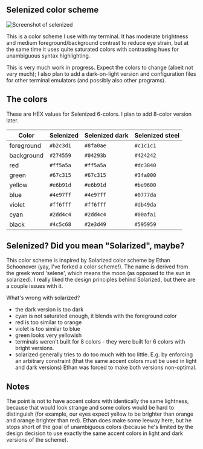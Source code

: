 Selenized color scheme
----------------------

![Screenshot of selenized](http://i.imgur.com/08cgQrD.jpg)

This is a color scheme I use with my terminal.  It has moderate brightness and
medium foreground/background contrast to reduce eye strain, but at the same
time it uses quite saturated colors with contrasting hues for unambiguous 
syntax highlighting.

This is very much work in progress.  Expect the colors to change (albeit not
very much); I also plan to add a dark-on-light version and configuration files
for other terminal emulators (and possibly also other programs).



The colors
----------

These are HEX values for Selenized 6-colors.  I plan to add 8-color version
later.

| Color | Selenized | Selenized dark | Selenized steel |
| ----- | --------- | -------------- | --------------- |
| foreground | `#b2c3d1` | `#8fa0ae` | `#c1c1c1` |
| background | `#274559` | `#04293b` | `#424242` |
| red | `#ff5a5a` | `#ff5a5a` | `#dc3840` |
| green | `#67c315` | `#67c315` | `#3fa000` |
| yellow | `#e6b91d` | `#e6b91d` | `#be9600` |
| blue | `#4e97ff` | `#4e97ff` | `#0777da` |
| violet | `#ff6fff` | `#ff6fff` | `#db49da` |
| cyan | `#2dd4c4` | `#2dd4c4` | `#00afa1` |
| black | `#4c5c68` | `#2e3d49` | `#595959` |



Selenized? Did you mean "Solarized", maybe?
-------------------------------------------

This color scheme is inspired by Solarized color scheme by Ethan Schoonover (yay,
I've forked a color scheme!).  The name is derived from the greek word 'selene',
which means the moon (as opposed to the sun in solarized).  I really liked the
design principles behind Solarized, but there are a couple issues with it.

What's wrong with solarized?
- the dark version is too dark
- cyan is not saturated enough, it blends with the foreground color
- red is too similar to orange
- violet is too similar to blue
- green looks very yellowish
- terminals weren't built for 8 colors - they were built for 6 colors with bright versions.
- solarized generally tries to do too much with too little.  E.g. by enforcing an arbitrary
constraint (that the same accent colors must be used in light and dark versions) Ethan was
forced to make both versions non-optimal.



Notes
-----

The point is not to have accent colors with identically the same lightness,
because that would look strange and some colors would be hard to distinguish
(for example, our eyes expect yellow to be brighter than orange and orange
brighter than red).  Ethan does make some leeway here, but he stops short of
the goal of unambiguous colors (because he's limited by the design decision
to use exactly the same accent colors in light and dark versions of the scheme).

